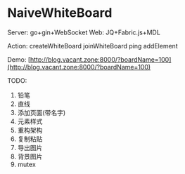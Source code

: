 # NaiveWhiteBoard

Server: go+gin+WebSocket
Web: JQ+Fabric.js+MDL

Action:
createWhiteBoard
joinWhiteBoard
ping
addElement

Demo: [http://blog.vacant.zone:8000/?boardName=100](http://blog.vacant.zone:8000/?boardName=100)

TODO:
1. 铅笔
2. 直线
3. 添加页面(带名字)
4. 元素样式
5. 重构架构
6. 复制粘贴
7. 导出图片
8. 背景图片 
9. mutex